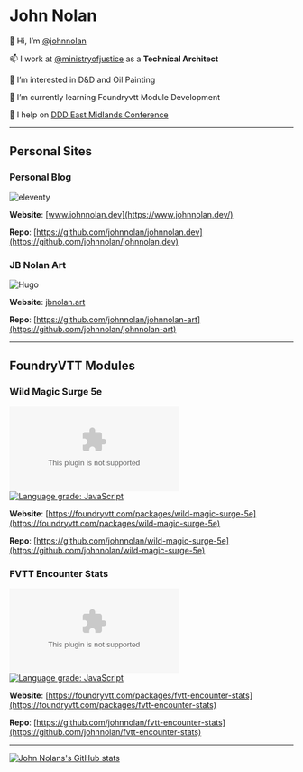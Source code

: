 # John Nolan

👋 Hi, I’m [@johnnolan](https://github.com/johnnolan)

📫 I work at [@ministryofjustice](https://github.com/ministryofjustice) as a **Technical Architect**

👀 I’m interested in D&D and Oil Painting

🌱 I’m currently learning Foundryvtt Module Development

💞️ I help on [DDD East Midlands Conference](https://github.com/DDDEastMidlandsLimited)

---

## Personal Sites

### Personal Blog

![eleventy](https://img.shields.io/badge/staticgen-eleventy-informational?style=flat&logo=<LOGO_NAME>&logoColor=white&color=2bbc8a)

**Website**: [www.johnnolan.dev](https://www.johnnolan.dev/)

**Repo**: [https://github.com/johnnolan/johnnolan.dev](https://github.com/johnnolan/johnnolan.dev)

### JB Nolan Art

![Hugo](https://img.shields.io/badge/staticgen-Hugo-informational?style=flat&logo=<LOGO_NAME>&logoColor=white&color=2bbc8a)

**Website**: [jbnolan.art](https://jbnolan.art/)

**Repo**: [https://github.com/johnnolan/johnnolan-art](https://github.com/johnnolan/johnnolan-art)

---

## FoundryVTT Modules

### Wild Magic Surge 5e

![Latest Release Download Count](https://img.shields.io/github/downloads/johnnolan/wild-magic-surge-5e/latest/module.zip)
[![Language grade: JavaScript](https://img.shields.io/lgtm/grade/javascript/g/johnnolan/wild-magic-surge-5e.svg?logo=lgtm&logoWidth=18)](https://lgtm.com/projects/g/johnnolan/wild-magic-surge-5e/context:javascript)

**Website**: [https://foundryvtt.com/packages/wild-magic-surge-5e](https://foundryvtt.com/packages/wild-magic-surge-5e)

**Repo**: [https://github.com/johnnolan/wild-magic-surge-5e](https://github.com/johnnolan/wild-magic-surge-5e)

### FVTT Encounter Stats

![Latest Release Download Count](https://img.shields.io/github/downloads/johnnolan/fvtt-encounter-stats/latest/module.zip)
[![Language grade: JavaScript](https://img.shields.io/lgtm/grade/javascript/g/johnnolan/fvtt-encounter-stats.svg?logo=lgtm&logoWidth=18)](https://lgtm.com/projects/g/johnnolan/fvtt-encounter-stats/context:javascript)

**Website**: [https://foundryvtt.com/packages/fvtt-encounter-stats](https://foundryvtt.com/packages/fvtt-encounter-stats)

**Repo**: [https://github.com/johnnolan/fvtt-encounter-stats](https://github.com/johnnolan/fvtt-encounter-stats)

---

[![John Nolans's GitHub stats](https://github-readme-stats.vercel.app/api?username=johnnolan&count_private=true&theme=dark)](https://github.com/johnnolan/github-readme-stats)
